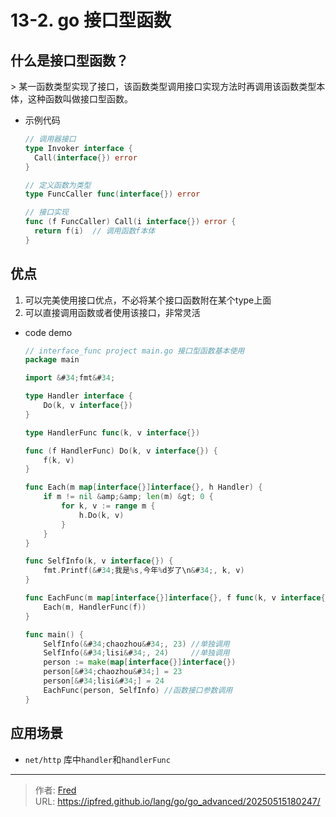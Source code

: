 # 13-2. go 接口型函数

## 什么是接口型函数？

&gt; 某一函数类型实现了接口，该函数类型调用接口实现方法时再调用该函数类型本体，这种函数叫做接口型函数。

- 示例代码

  ```go
  // 调用器接口
  type Invoker interface {
  	Call(interface{}) error
  }
  
  // 定义函数为类型
  type FuncCaller func(interface{}) error
  
  // 接口实现
  func (f FuncCaller) Call(i interface{}) error {
  	return f(i)  // 调用函数f本体
  }
  ```

  

## 优点

1. 可以完美使用接口优点，不必将某个接口函数附在某个type上面
2. 可以直接调用函数或者使用该接口，非常灵活

- code demo

  ```go
  // interface_func project main.go 接口型函数基本使用
  package main
  
  import &#34;fmt&#34;
  
  type Handler interface {
      Do(k, v interface{})
  }
  
  type HandlerFunc func(k, v interface{})
  
  func (f HandlerFunc) Do(k, v interface{}) {
      f(k, v)
  }
  
  func Each(m map[interface{}]interface{}, h Handler) {
      if m != nil &amp;&amp; len(m) &gt; 0 {
          for k, v := range m {
              h.Do(k, v)
          }
      }
  }
  
  func SelfInfo(k, v interface{}) {
      fmt.Printf(&#34;我是%s,今年%d岁了\n&#34;, k, v)
  }
  
  func EachFunc(m map[interface{}]interface{}, f func(k, v interface{})) {
      Each(m, HandlerFunc(f))
  }
  
  func main() {
      SelfInfo(&#34;chaozhou&#34;, 23) //单独调用
      SelfInfo(&#34;lisi&#34;, 24)     //单独调用
      person := make(map[interface{}]interface{})
      person[&#34;chaozhou&#34;] = 23
      person[&#34;lisi&#34;] = 24
      EachFunc(person, SelfInfo) //函数接口参数调用
  }
  ```

  

## 应用场景

- `net/http` 库中`handler`和`handlerFunc`

---

> 作者: [Fred](https://github.com/ipfred)  
> URL: https://ipfred.github.io/lang/go/go_advanced/20250515180247/  


